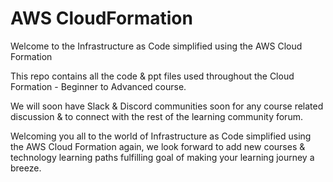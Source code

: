 # AWS CloudFormation
Welcome to the Infrastructure as Code simplified using the AWS Cloud Formation

This repo contains all the code & ppt files used throughout the Cloud Formation - Beginner to Advanced course.

We will soon have Slack & Discord communities soon for any course related discussion & to connect with the rest of the learning community forum.

Welcoming you all to the world of Infrastructure as Code simplified using the AWS Cloud Formation again, we look forward to add new courses & technology learning paths fulfilling goal of making your learning journey a breeze.
